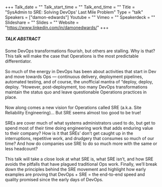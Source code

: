 +++
Talk_date = ""
Talk_start_time = ""
Talk_end_time = ""
Title = "SysAdmin to SRE: Solving DevOps' Last Mile Problem"
Type = "talk"
Speakers = ["damon-edwards"]
Youtube = ""
Vimeo = ""
Speakerdeck = ""
Slideshare = ""
Slides = ""
Website = "https://www.linkedin.com/in/damonedwards/"
+++

##### TALK ABSTRACT

Some DevOps transformations flourish, but others are stalling. Why is that? This talk will make the case that Operations is the most predictable differentiator.
<br><br>
So much of the energy in DevOps has been about activities that start in Dev and move towards Ops — continuous delivery, deployment pipelines, automated testing, and of course, the unofficial mantra of “deploy, deploy, deploy. “However, post-deployment, too many DevOps transformations maintain the status quo and leave questionable Operations practices in place.
<br><br>
Now along comes a new vision for Operations called SRE (a.k.a. Site Reliability Engineering)… But SRE seems almost too good to be true!
<br><br>
SREs are cover much of what systems administrators used to do, but get to spend most of their time doing engineering work that adds enduring value to their company? How is it that SREs’ don’t get caught up in the interruptions, repetitive work, and drudgery that consumes so much of our time? And how do companies use SRE to do so much more with the same or less headcount?
<br><br>
This talk will take a close look at what SRE is, what SRE isn’t, and how SRE avoids the pitfalls that have plagued traditional Ops work. Finally, we’ll break down the principles behind the SRE movement and highlight how early examples are proving that DevOps + SRE = the end-to-end speed and quality promised since the early days of DevOps.